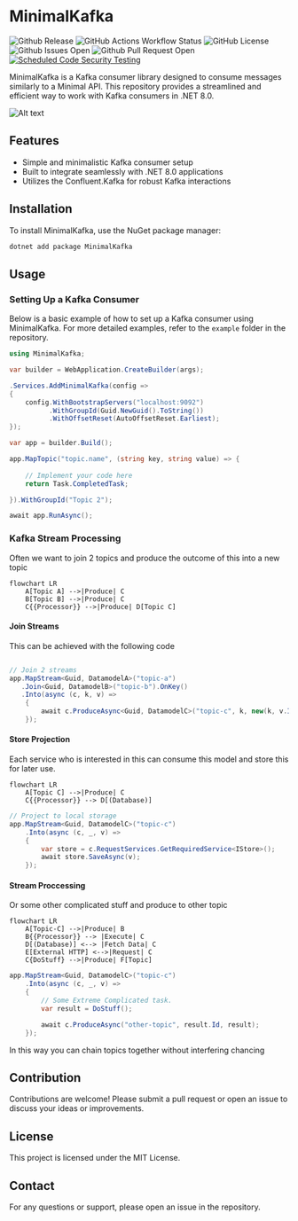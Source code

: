 # MinimalKafka

![Github Release](https://img.shields.io/github/v/release/pmdevers/MinimalKafka) 
![GitHub Actions Workflow Status](https://img.shields.io/github/actions/workflow/status/pmdevers/MinimalKafka/.github%2Fworkflows%2Fbuild-publish.yml) 
![GitHub License](https://img.shields.io/github/license/pmdevers/MinimalKafka) 
![Github Issues Open](https://img.shields.io/github/issues/pmdevers/MinimalKafka) 
![Github Pull Request Open](https://img.shields.io/github/issues-pr/pmdevers/MinimalKafka) 
[![Scheduled Code Security Testing](https://github.com/pmdevers/MinimalKafka/actions/workflows/security-analysis.yml/badge.svg?event=schedule)](https://github.com/pmdevers/MinimalKafka/actions/workflows/security-analysis.yml)



MinimalKafka is a Kafka consumer library designed to consume messages similarly to a Minimal API. This repository provides a streamlined and efficient way to work with Kafka consumers in .NET 8.0.

![Alt text](/assets/logo_256_background.png "Minimal Kafka logo")

## Features

- Simple and minimalistic Kafka consumer setup
- Built to integrate seamlessly with .NET 8.0 applications
- Utilizes the Confluent.Kafka for robust Kafka interactions

## Installation

To install MinimalKafka, use the NuGet package manager:

```bash
dotnet add package MinimalKafka
```
## Usage

### Setting Up a Kafka Consumer

Below is a basic example of how to set up a Kafka consumer using MinimalKafka. For more detailed examples, refer to the `example` folder in the repository.

```csharp
using MinimalKafka;

var builder = WebApplication.CreateBuilder(args);

.Services.AddMinimalKafka(config => 
{ 
    config.WithBootstrapServers("localhost:9092")
          .WithGroupId(Guid.NewGuid().ToString())
          .WithOffsetReset(AutoOffsetReset.Earliest); 
});

var app = builder.Build();

app.MapTopic("topic.name", (string key, string value) => {
    
    // Implement your code here
    return Task.CompletedTask;

}).WithGroupId("Topic 2");

await app.RunAsync();

```


### Kafka Stream Processing

Often we want to join 2 topics and produce the outcome of this into a new topic

```mermaid
flowchart LR
    A[Topic A] -->|Produce| C
    B[Topic B] -->|Produce| C
    C{{Processor}} -->|Produce| D[Topic C]
```

#### Join Streams

This can be achieved with the following code

```csharp

// Join 2 streams
app.MapStream<Guid, DatamodelA>("topic-a")
   .Join<Guid, DatamodelB>("topic-b").OnKey()
   .Into(async (c, k, v) =>
    {
        await c.ProduceAsync<Guid, DatamodelC>("topic-c", k, new(k, v.Item1.DataA, v.Item2.DataB));
    });
```

#### Store Projection

Each service who is interested in this can consume this model and store this for later use.

```mermaid
flowchart LR
    A[Topic C] -->|Produce| C
    C{{Processor}} --> D[(Database)]
```

```csharp
// Project to local storage
app.MapStream<Guid, DatamodelC>("topic-c")
    .Into(async (c, _, v) =>
    {
        var store = c.RequestServices.GetRequiredService<IStore>();
        await store.SaveAsync(v);
    });

```

#### Stream Proccessing

Or some other complicated stuff and produce to other topic

```mermaid
flowchart LR
    A[Topic-C] -->|Produce| B
    B{{Processor}} --> |Execute| C
    D[(Database)] <--> |Fetch Data| C
    E[External HTTP] <-->|Request| C
    C{DoStuff} -->|Produce| F[Topic]
```

```csharp
app.MapStream<Guid, DatamodelC>("topic-c")
    .Into(async (c, _, v) =>
    {
        // Some Extreme Complicated task.
        var result = DoStuff();

        await c.ProduceAsync("other-topic", result.Id, result);
    });
```

In this way you can chain topics together without interfering chancing 


## Contribution

Contributions are welcome! Please submit a pull request or open an issue to discuss your ideas or improvements.

## License

This project is licensed under the MIT License.

## Contact

For any questions or support, please open an issue in the repository.